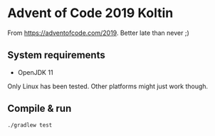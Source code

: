# Advent of Code 2019 Koltin

From <https://adventofcode.com/2019>. Better late than never ;)

## System requirements

- OpenJDK 11

Only Linux has been tested. Other platforms might just work though.

## Compile & run

```bash
./gradlew test
```